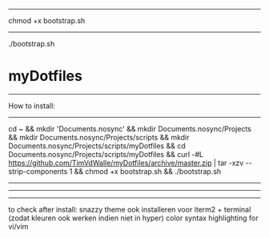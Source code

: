 ***
chmod +x bootstrap.sh

***
./bootstrap.sh
# myDotfiles

***
How to install:
***
cd ~ && mkdir 'Documents.nosync' && mkdir Documents.nosync/Projects && mkdir Documents.nosync/Projects/scripts && mkdir Documents.nosync/Projects/scripts/myDotfiles && cd Documents.nosync/Projects/scripts/myDotfiles && curl -#L https://github.com/TimVdWalle/myDotfiles/archive/master.zip | tar -xzv --strip-components 1 && chmod +x bootstrap.sh && ./bootstrap.sh



***

***

***

to check after install:
snazzy theme ook installeren voor iterm2 + terminal (zodat kleuren ook werken indien niet in hyper)
color syntax highlighting for vi/vim